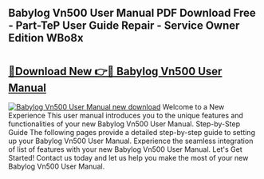 ## Babylog Vn500 User Manual PDF Download Free - Part-TeP User Guide Repair - Service Owner Edition WBo8x

# <h2><a href="http://bc67983.oget.top/?id=Babylog+Vn500+User+Manual">🔗Download New 👉🔴 Babylog Vn500 User Manual</a></h2>

[![Babylog Vn500 User Manual new download](https://i.imgur.com/5g1atiW.png)](http://bc67983.oget.top/?id=Babylog+Vn500+User+Manual)
Welcome to a New Experience This user manual introduces you to the unique features and functionalities of your new Babylog Vn500 User Manual. Step-by-Step Guide The following pages provide a detailed step-by-step guide to setting up your Babylog Vn500 User Manual. Experience the seamless integration of list of features with your new Babylog Vn500 User Manual. Let's Get Started! Contact us today and let us help you make the most of your new Babylog Vn500 User Manual.
